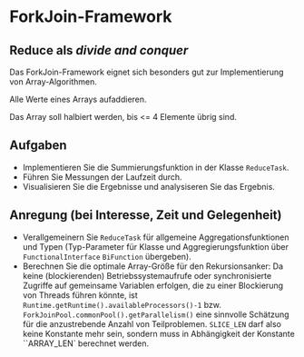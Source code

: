 # ForkJoin-Framework #

## Reduce als *divide and conquer* ##

Das ForkJoin-Framework eignet sich besonders gut zur Implementierung von Array-Algorithmen.

Alle Werte eines Arrays aufaddieren.

Das Array soll halbiert werden, bis <= 4 Elemente übrig sind.

## Aufgaben ##
* Implementieren Sie die Summierungsfunktion in der Klasse ``ReduceTask``.
* Führen Sie Messungen der Laufzeit durch.
* Visualisieren Sie die Ergebnisse und analysiseren Sie das Ergebnis.

## Anregung (bei Interesse, Zeit und Gelegenheit) ##
* Verallgemeinern Sie ``ReduceTask`` für allgemeine Aggregationsfunktionen und Typen (Typ-Parameter für Klasse und Aggregierungsfunktion über ``FunctionalInterface`` ``BiFunction`` übergeben). 
* Berechnen Sie die optimale Array-Größe für den Rekursionsanker: Da keine (blockierenden) Betriebssystemaufrufe oder synchronisierte Zugriffe auf gemeinsame Variablen erfolgen, die zu einer Blockierung von Threads führen könnte, ist ``Runtime.getRuntime().availableProcessors()-1`` bzw. ``ForkJoinPool.commonPool().getParallelism()`` eine sinnvolle Schätzung für die anzustrebende Anzahl von Teilproblemen. ``SLICE_LEN`` darf also keine Konstante mehr sein, sondern muss in Abhängigkeit der Konstante ``ARRAY_LEN` berechnet werden.  
